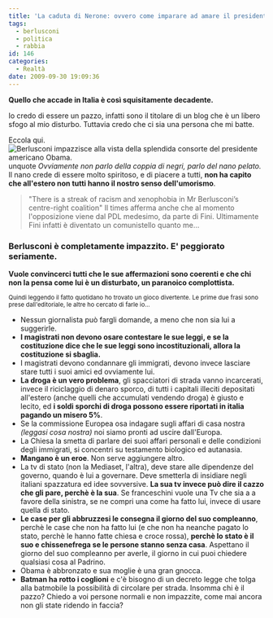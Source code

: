 ```yaml
---
title: 'La caduta di Nerone: ovvero come imparare ad amare il presidente.'
tags:
  - berlusconi
  - politica
  - rabbia
id: 146
categories:
  - Realtà
date: 2009-09-30 19:09:36
---
```


**Quello che accade in Italia è così squisitamente decadente.**

Io credo di essere un pazzo, infatti sono il titolare di un blog che è un libero sfogo al mio disturbo.
Tuttavia credo che ci sia una persona che mi batte.

Eccola qui.
![Berlusconi impazzisce alla vista della splendida consorte del presidente americano Obama.](http://impazzito.it/sites/impazzito.it/uploads/2009/09/619098_620195a.jpg "Berlusconi, Obama, Michelle")
unquote
_Ovviamente non parlo della coppia di negri, parlo del nano pelato._
Il nano crede di essere molto spiritoso, e di piacere a tutti, **non ha capito che all'estero non tutti hanno il nostro senso dell'umorismo**.
> "There is a streak of racism and xenophobia in Mr Berlusconi’s centre-right coalition"
> [](http://www.timesonline.co.uk/tol/news/world/europe/article6852547.ece)
Il times afferma anche che al momento l'opposizione viene dal PDL medesimo, da parte di Fini.
Ultimamente Fini infatti è diventato un comunistello quanto me...

### Berlusconi è completamente impazzito. E' peggiorato seriamente.

**Vuole convincerci tutti che le sue affermazioni sono coerenti e che chi non la pensa come lui è un disturbato, un paranoico complottista.**

<small>Quindi leggendo il fatto quotidano ho trovato un gioco divertente. Le prime due frasi sono prese dall'editoriale, le altre ho cercato di farle io...</small>

*   Nessun giornalista può fargli domande, a meno che non sia lui a suggerirle.
*   **I magistrati non devono osare contestare le sue leggi, e se la costituzione dice che le sue leggi sono incostituzionali, allora la costituzione si sbaglia.**
*   I magistrati devono condannare gli immigrati, devono invece lasciare stare tutti i suoi amici ed ovviamente lui.
*   **La droga è un vero problema**, gli spacciatori di strada vanno incarcerati, invece il riciclaggio di denaro sporco, di tutti i capitali illeciti depositati all'estero (anche quelli che accumulati vendendo droga) è giusto e lecito, ed **i soldi sporchi di droga possono essere riportati in italia pagando un misero 5%**.
*   Se la commissione Europea osa indagare sugli affari di casa nostra _(leggasi cosa nostra)_ noi siamo pronti ad uscire dall'Europa.
*   La Chiesa la smetta di parlare dei suoi affari personali e delle condizioni degli immigrati, si concentri su testamento biologico ed autanasia.
*   **Mangano è un eroe**. Non serve aggiungere altro.
*   La tv di stato (non la Mediaset, l'altra), deve stare alle dipendenze del governo, quando è lui a governare. Deve smetterla di insidiare negli italiani spazzatura ed idee sovversive. **La sua tv invece può dire il cazzo che gli pare, perchè è la sua**. Se franceschini vuole una Tv che sia a a favore della sinistra, se ne compri una come ha fatto lui, invece di usare quella di stato.
*   **Le case per gli abbruzzesi le consegna il giorno del suo compleanno**, perchè le case che non ha fatto lui (e che non ha neanche pagato lo stato, perchè le hanno fatte chiesa e croce rossa), **perchè lo stato è il suo e chissenefrega se le persone stanno senza casa**. Aspettano il giorno del suo compleanno per averle, il giorno in cui puoi chiedere qualsiasi cosa al Padrino.
*   Obama è abbronzato e sua moglie è una gran gnocca.
*   **Batman ha rotto i coglioni** e c'è bisogno di un decreto legge che tolga alla batmobile la possibilità di circolare per strada.
Insomma chi è il pazzo? Chiedo a voi persone normali e non impazzite, come mai ancora non gli state ridendo in faccia?
